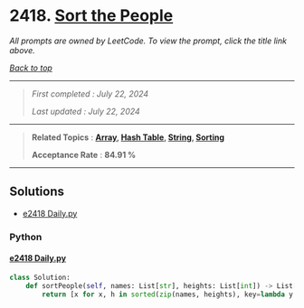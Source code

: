 # 2418. [Sort the People](<https://leetcode.com/problems/sort-the-people>)

*All prompts are owned by LeetCode. To view the prompt, click the title link above.*

*[Back to top](<../README.md>)*

------

> *First completed : July 22, 2024*
>
> *Last updated : July 22, 2024*

------

> **Related Topics** : **[Array](<by_topic/Array.md>), [Hash Table](<by_topic/Hash Table.md>), [String](<by_topic/String.md>), [Sorting](<by_topic/Sorting.md>)**
>
> **Acceptance Rate** : **84.91 %**

------

## Solutions

- [e2418 Daily.py](<../my-submissions/e2418 Daily.py>)
### Python
#### [e2418 Daily.py](<../my-submissions/e2418 Daily.py>)
```Python
class Solution:
    def sortPeople(self, names: List[str], heights: List[int]) -> List[str]:
        return [x for x, h in sorted(zip(names, heights), key=lambda y: y[1], reverse=True)]
```

